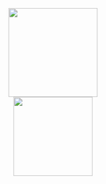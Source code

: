 <div align="center">
  <a href="https://github.com/S0FT-s">
  <img height="180em" src="https://github-readme-stats.vercel.app/api?username=S0FT-s&show_icons=true&theme=dark&include_all_commits=true&count_private=true"/>
   <br>
  <img height="160em" src="https://github-readme-stats.vercel.app/api/top-langs/?username=S0FT-s&layout=compact&langs_count=7&theme=dark"/>
</div>
